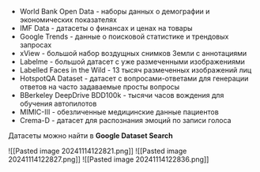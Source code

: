 - World Bank Open Data - наборы данных о демографии и экономических показателях
- IMF Data - датасеты о финансах и ценах на товары
- Google Trends - данные о поисковой статистике и трендовых запросах
- xView - большой набор воздущных снимков Земли с аннотациями
- Labelme - большой датасет с уже размеченными изображениями
- Labelled Faces in the Wild - 13 тысяч размеченных изображений лиц
- HotspotQA Dataset - датасет с вопросами-ответами для генерации ответов на часто задаваемые просты вопросы
- BBerkeley DeepDrive BDD100k - тысячи часов вождения для обучения автопилотов
- MIMIC-III - обезличенные медицинские данные пациентов
- Crema-D - датасет для распознания эмоций по записи голоса

Датасеты можно найти в **Google Dataset Search**

![[Pasted image 20241114122821.png]]
![[Pasted image 20241114122827.png]]
![[Pasted image 20241114122836.png]]